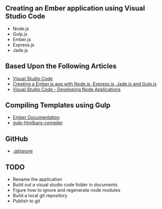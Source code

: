 ## Creating an Ember application using Visual Studio Code
- Node.js
- Gulp.js
- Ember.js
- Express.js
- Jade.js

## Based Upon the Following Articles
- [Visual Studio Code](https://code.visualstudio.com/)
- [Creating a Ember.js app with Node.js, Express.js, Jade.js and Gulp.js](http://jb.demonte.fr/blog/nodejs-app-with-expressjs-emberjs-stylus-jade-handlebars-jquery-gulpjs/)
- [Visual Studio Code - Developing Node Applications](https://code.visualstudio.com/Docs/nodejs)

## Compiling Templates using Gulp
- [Ember Documentation](http://emberjs.com/blog/2015/02/05/compiling-templates-in-1-10-0.html)
- [gulp-htmlbars-compiler](https://www.npmjs.com/package/gulp-htmlbars-compiler)

## GitHub
- [.gitignore](https://help.github.com/articles/ignoring-files/)

## TODO
- Rename the application
- Build out a visual studio code folder in documents
- Figure how to ignore and regenerate node modules
- Build a local git repository
- Publish to git